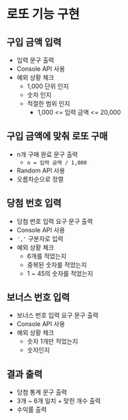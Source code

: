 # 로또 기능 구현

## 구입 금액 입력

- 입력 문구 출력
- Console API 사용
- 예외 상황 체크
  - 1,000 단위 인지
  - 숫자 인지
  - 적절한 범위 인지
    - 1,000 <= 입력 금액 <= 20,000

## 구입 금액에 맞춰 로또 구매

- n개 구매 완료 문구 출력
  - `n = 입력 금액 / 1,000`
- Random API 사용
- 오름차순으로 정렬

## 당첨 번호 입력

- 당첨 번호 입력 요구 문구 출력
- Console API 사용
- `','` 구분자로 입력
- 예외 상황 체크
  - 6개를 적었는지
  - 중복된 숫자를 적었는지
  - 1 ~ 45의 숫자를 적었는지

## 보너스 번호 입력

- 보너스 번호 입력 요구 문구 출력
- Console API 사용
- 예외 상황 체크
  - 숫자 1개만 적었는지
  - 숫자인지

## 결과 출력

- 당첨 통계 문구 출력
- 3개 ~ 6개 일치 + 맞힌 개수 출력
- 수익률 출력
